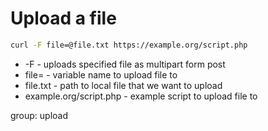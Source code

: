# Upload a file

```bash
curl -F file=@file.txt https://example.org/script.php
```

- -F - uploads specified file as multipart form post
- file= - variable name to upload file to
- file.txt - path to local file that we want to upload
- example.org/script.php - example script to upload file to

group: upload
